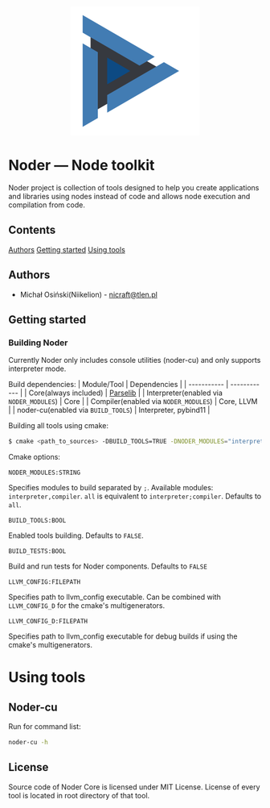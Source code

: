 <p align="center"><img src="assets/project-logo.png" alt="guider-logo" width="256" height="256" /></p>

# Noder — Node toolkit

Noder project is collection of tools designed to help you create applications and libraries using nodes instead of code and allows node execution and compilation from code.

## Contents

[Authors](#Authors)
[Getting started](#Getting-started)
[Using tools](#Using-tools)

## Authors

- Michał Osiński(Niikelion) - nicraft@tlen.pl

## Getting started

### Building Noder

Currently Noder only includes console utilities (noder-cu) and only supports interpreter mode.

Build dependencies:
| Module/Tool | Dependencies |
| ----------- | ------------ |
| Core(always included) | [Parselib](https://github.com/Niikelion/ParseLib) |
| Interpreter(enabled via `NODER_MODULES`) | Core |
| Compiler(enabled via `NODER_MODULES`) | Core, LLVM |
| noder-cu(enabled via `BUILD_TOOLS`) | Interpreter, pybind11 |

Building all tools using cmake:
```sh
$ cmake <path_to_sources> -DBUILD_TOOLS=TRUE -DNODER_MODULES="interpreter"
```

Cmake options:
```
NODER_MODULES:STRING
```
Specifies modules to build separated by `;`. Available modules: `interpreter,compiler`. `all` is equivalent to `interpreter;compiler`. Defaults to `all`.

```
BUILD_TOOLS:BOOL
```
Enabled tools building. Defaults to `FALSE`.

```
BUILD_TESTS:BOOL
```
Build and run tests for Noder components. Defaults to `FALSE`

```
LLVM_CONFIG:FILEPATH
```
Specifies path to llvm_config executable. Can be combined with `LLVM_CONFIG_D` for the cmake's multigenerators.

```
LLVM_CONFIG_D:FILEPATH
```
Specifies path to llvm_config executable for debug builds if using the cmake's multigenerators.

# Using tools

## Noder-cu

Run for command list:
```sh
noder-cu -h
```

## License

Source code of Noder Core is licensed under MIT License.
License of every tool is located in root directory of that tool.
